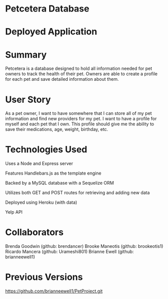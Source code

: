 # Petcetera Database

# Deployed Application

# Summary
Petcetera is a database designed to hold all information needed for pet owners to track the health of their pet. Owners are able to create a profile for each pet and save detailed information about them. 

# User Story
As a pet owner, I want to have somewhere that I can store all of my pet information and find new providers for my pet. I want to have a profile for myself and each pet that I own. This profile should give me the ability to save their medications, age, weight, birthday, etc. 

# Technologies Used
Uses a Node and Express server

Features Handlebars.js as the template engine

Backed by a MySQL database with a Sequelize ORM

Utilizes both GET and POST routes for retrieving and adding new data

Deployed using Heroku (with data)

Yelp API

# Collaborators
Brenda Goodwin (github: brendancer)
Brooke Maneotis (github: brookeotis1)
Ricardo Mancera (github: Urameshi801)
Brianne Ewell (github: brianneewell1)

# Previous Versions
https://github.com/brianneewell1/PetProject.git
